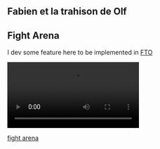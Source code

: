 ## Fabien et la trahison de Olf

## Fight Arena

I dev some feature here to be implemented in [FTO]()

![Follow Behavior](https://user-images.githubusercontent.com/73140258/191371097-67efe5e6-5cec-4b2e-99e2-70eff91ff2dd.mp4)

[fight arena](fabinistere.github.io/fight_arena)
